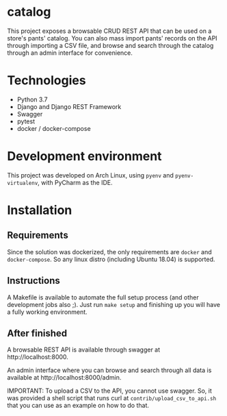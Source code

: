 # catalog

This project exposes a browsable CRUD REST API that can be used on a store's pants' catalog.
You can also mass import pants' records on the API through importing a CSV file, and browse and
search through the catalog through an admin interface for convenience.

# Technologies

- Python 3.7
- Django and Django REST Framework
- Swagger
- pytest
- docker / docker-compose

# Development environment

This project was developed on Arch Linux, using `pyenv` and `pyenv-virtualenv`, with PyCharm as the
IDE.

# Installation

## Requirements

Since the solution was dockerized, the only requirements are `docker` and `docker-compose`. So any
linux distro (including Ubuntu 18.04) is supported.

## Instructions

A Makefile is available to automate the full setup process (and other development jobs also ;).
Just run `make setup` and finishing up you will have a fully working environment.

## After finished

A browsable REST API is available through swagger at http://localhost:8000.

An admin interface where you can browse and search through all data is available at
http://localhost:8000/admin.

IMPORTANT: To upload a CSV to the API, you cannot use swagger. So, it was provided a shell script
that runs curl at `contrib/upload_csv_to_api.sh` that you can use as an example on how to do that.

